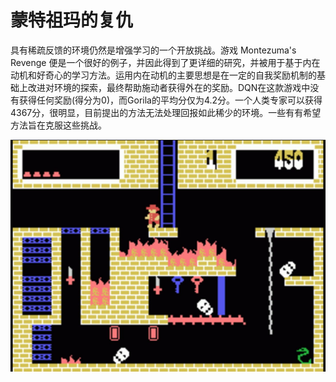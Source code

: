 # 蒙特祖玛的复仇

具有稀疏反馈的环境仍然是增强学习的一个开放挑战。游戏 Montezuma's Revenge 便是一个很好的例子，并因此得到了更详细的研究，并被用于基于内在动机和好奇心的学习方法。运用内在动机的主要思想是在一定的自我奖励机制的基础上改进对环境的探索，最终帮助施动者获得外在的奖励。DQN在这款游戏中没有获得任何奖励\(得分为0\)，而Gorila的平均分仅为4.2分。一个人类专家可以获得4367分，很明显，目前提出的方法无法处理回报如此稀少的环境。一些有有希望方法旨在克服这些挑战。

![](../../.gitbook/assets/image%20%2843%29.png)



